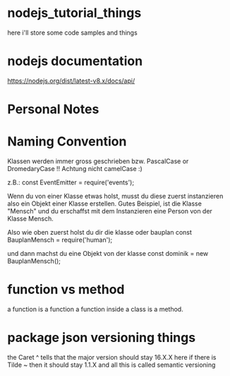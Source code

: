 # nodejs_tutorial_things
here i'll store some code samples and things


# nodejs documentation
https://nodejs.org/dist/latest-v8.x/docs/api/


# Personal Notes
# Naming Convention
Klassen werden immer gross geschrieben bzw. PascalCase or DromedaryCase !!
Achtung nicht camelCase :)

z.B.: const EventEmitter = require('events');

Wenn du von einer Klasse etwas holst, musst du diese zuerst instanzieren also ein Objekt einer Klasse erstellen.
Gutes Beispiel, ist die Klasse "Mensch" und du erschaffst mit dem Instanzieren eine Person von der Klasse Mensch.

Also wie oben zuerst holst du dir die klasse oder bauplan
const BauplanMensch = require('human');

und dann machst du eine Objekt von der klasse
const dominik = new BauplanMensch();



# function vs method
a function is a function
a function inside a class is a method.


# package json versioning things
the Caret ^ tells that the major version should stay 16.X.X here
if there is Tilde ~ then it should stay 1.1.X
and all this is called semantic versioning